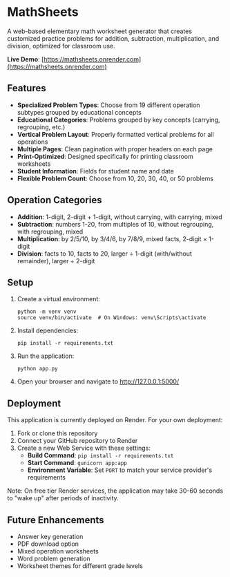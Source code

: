 # MathSheets

A web-based elementary math worksheet generator that creates customized practice problems for addition, subtraction, multiplication, and division, optimized for classroom use.

**Live Demo**: [https://mathsheets.onrender.com](https://mathsheets.onrender.com)

## Features

- **Specialized Problem Types**: Choose from 19 different operation subtypes grouped by educational concepts
- **Educational Categories**: Problems grouped by key concepts (carrying, regrouping, etc.)
- **Vertical Problem Layout**: Properly formatted vertical problems for all operations
- **Multiple Pages**: Clean pagination with proper headers on each page
- **Print-Optimized**: Designed specifically for printing classroom worksheets
- **Student Information**: Fields for student name and date 
- **Flexible Problem Count**: Choose from 10, 20, 30, 40, or 50 problems

## Operation Categories
- **Addition**: 1-digit, 2-digit + 1-digit, without carrying, with carrying, mixed
- **Subtraction**: numbers 1-20, from multiples of 10, without regrouping, with regrouping, mixed
- **Multiplication**: by 2/5/10, by 3/4/6, by 7/8/9, mixed facts, 2-digit × 1-digit
- **Division**: facts to 10, facts to 20, larger ÷ 1-digit (with/without remainder), larger ÷ 2-digit

## Setup

1. Create a virtual environment:
   ```
   python -m venv venv
   source venv/bin/activate  # On Windows: venv\Scripts\activate
   ```

2. Install dependencies:
   ```
   pip install -r requirements.txt
   ```

3. Run the application:
   ```
   python app.py
   ```

4. Open your browser and navigate to http://127.0.0.1:5000/

## Deployment

This application is currently deployed on Render. For your own deployment:

1. Fork or clone this repository
2. Connect your GitHub repository to Render
3. Create a new Web Service with these settings:
   - **Build Command**: `pip install -r requirements.txt`
   - **Start Command**: `gunicorn app:app`
   - **Environment Variable**: Set `PORT` to match your service provider's requirements

Note: On free tier Render services, the application may take 30-60 seconds to "wake up" after periods of inactivity.

## Future Enhancements

- Answer key generation
- PDF download option
- Mixed operation worksheets
- Word problem generation
- Worksheet themes for different grade levels